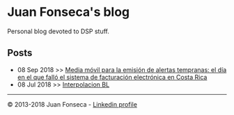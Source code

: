 # Juan Fonseca's blog
Personal blog devoted to DSP stuff.

## Posts

* 08 Sep 2018 >> [Media móvil para la emisión de alertas tempranas: el día en el que falló el sistema de facturación electrónica en Costa Rica](blog/JFonseca.suavizadoTraficoServidorWeb.html)
* 08 Jul 2018 >> [Interpolacion BL](blog/JFonseca.interpolacionBL.html)

---
© 2013-2018 Juan Fonseca - [Linkedin profile](https://cr.linkedin.com/in/juan-m-fonseca-solis) 
